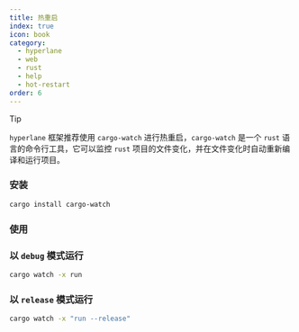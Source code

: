 ```yaml
---
title: 热重启
index: true
icon: book
category:
  - hyperlane
  - web
  - rust
  - help
  - hot-restart
order: 6
---
```


<Share colorful />

> [!tip]
>
> `hyperlane` 框架推荐使用 `cargo-watch` 进行热重启，`cargo-watch` 是一个 `rust` 语言的命令行工具，它可以监控 `rust` 项目的文件变化，并在文件变化时自动重新编译和运行项目。

### 安装

```sh
cargo install cargo-watch
```

### 使用

### 以 `debug` 模式运行

```sh
cargo watch -x run
```

### 以 `release` 模式运行

```sh
cargo watch -x "run --release"
```

<Bottom />
